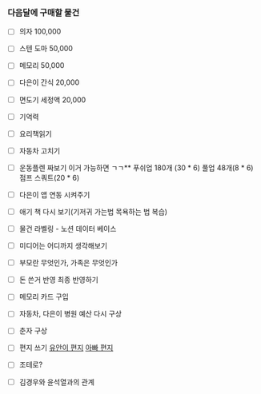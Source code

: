 ### 다음달에 구매할 물건
- [ ] 의자 100,000
- [ ] 스텐 도마 50,000
- [ ] 메모리 50,000
- [ ] 다은이 간식 20,000
- [ ] 면도기 세정액 20,000

- [ ] 기억력
- [ ] 요리책읽기
- [ ] 자동차 고치기
- [ ] 운동플렌 짜보기 
      이거 가능하면 ㄱㄱ** 푸쉬업 180개 (30 * 6) 풀업 48개(8 * 6) 점프 스쿼트(20 * 6)
- [ ] 다은이 앱 연동 시켜주기
- [ ] 애기 책 다시 보기(기저귀 가는법 목욕하는 법 복습)
- [ ] 물건 라벨링 - 노션 데이터 베이스
- [ ] 미디어는 어디까지 생각해보기
- [ ] 부모란 무엇인가, 가족은 무엇인가
- [ ] 돈 쓴거 반영 최종 반영하기
- [ ] 메모리 카드 구입
- [ ] 자동차, 다은이 병원 예산 다시 구상
- [ ] 춘자 구상
- [ ] 편지 쓰기
    [유안이 편지](https://www.notion.so/1eec49cd5c868017b2f1f258175125e5?pvs=21)
    [아빠 편지](https://www.notion.so/11dc49cd5c868039ab48c74c39e12bb3?pvs=21)
- [ ] 조테로?
- [ ] 김경우와 윤석열과의 관계